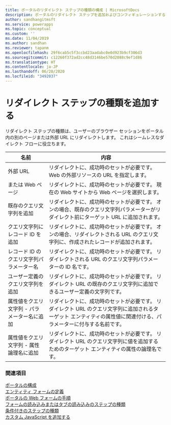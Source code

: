 ```yaml
---
title: ポータルのリダイレクト ステップの種類の構成 | MicrosoftDocs
description: ポータルのリダイレクト ステップを追加およびコンフィギュレーションする指示をします。
author: sandhangitmsft
ms.service: powerapps
ms.topic: conceptual
ms.custom: ''
ms.date: 11/04/2019
ms.author: sandhan
ms.reviewer: tapanm
ms.openlocfilehash: 29f6cab5c5f3ccbd23aadabc0e0d923b9cf306d3
ms.sourcegitcommit: c12260f372ad2cc48d3146be570d2088c9ef1d86
ms.translationtype: HT
ms.contentlocale: ja-JP
ms.lasthandoff: 06/20/2020
ms.locfileid: "3492037"
---
```

# <a name="add-a-redirect-step-type"></a>リダイレクト ステップの種類を追加する

リダイレクト ステップの種類は、ユーザーのブラウザー セッションをポータル内の別のページまたは外部 URL にリダイレクトします。 これはシームレスなダイレクト フローに役立ちます。

| 名前                                                            | 内容                                                                                                                                                                                  |
|-----------------------------------------------------------------|----------------------------------------------------------------------------------------------------------------------------------------------------------------------------------------------|
| 外部 URL                                                    | リダイレクトに、成功時のセットが必要です。 Web の外部リソースの URL を指定します。                                                                                                       |
| または Web ページ                                                     | リダイレクトに、成功時のセットが必要です。 現在の Web サイトから Web ページを選択します。                                                                                                             |
| 既存のクエリ文字列を追加                                    | リダイレクトに、成功時のセットが必要です。 オンの場合、既存のクエリ文字列パラメーターがリダイレクト前にターゲット URL に追加されます。                                                 |
| クエリ文字列にレコード ID を追加                                | リダイレクトに、成功時のセットが必要です。 オンの場合、リダイレクトされる URL のクエリ文字列に、作成されたレコードが追加されます。                                               |
| レコード ID のクエリ文字列パラメーター名                           | リダイレクトに、成功時のセットが必要です。 リダイレクトされる URL のクエリ文字列パラメーターの ID 名です。                                                                        |
| ユーザー定義のクエリ文字列を追加                                      | リダイレクトに、成功時のセットが必要です。 リダイレクト URL の既存のクエリ文字列に追加できるユーザー定義の文字列です。                                                                  |
| 属性値をクエリ文字列 - パラメーター名に追加         | リダイレクトに、成功時のセットが必要です。 リダイレクト URL のクエリ文字列に追加されるターゲット エンティティの属性値に関連付ける、パラメーターに付与する名前です。 |
| 属性値をクエリ文字列 - 属性論理名に追加 | リダイレクトに、成功時のセットが必要です。 リダイレクト URL のクエリ文字列に値を追加するためのターゲット エンティティの属性の論理名です。                            |

### <a name="see-also"></a>関連項目

[ポータルの構成](configure-portal.md)  
[エンティティ フォームの定義](entity-forms.md)  
[ポータルの Web フォームの手順](web-form-steps.md)  
[フォームの読み込みまたはタブの読み込みのステップの種類](load-form-step.md)  
[条件付きのステップの種類](add-conditional-step.md)  
[カスタム JavaScript を追加する](add-custom-javascript.md)  

